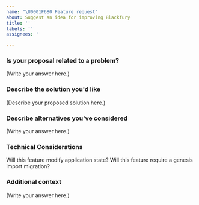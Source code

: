 ```yaml
---
name: "\U0001F680 Feature request"
about: Suggest an idea for improving Blackfury
title: ''
labels: ''
assignees: ''

---
```


### Is your proposal related to a problem?

<!--
  Provide a clear and concise description of what the problem is.
  For example, "I'm always frustrated when..."
-->

(Write your answer here.)

### Describe the solution you'd like

<!--
  Provide a clear and concise description of what you want to happen.
-->

(Describe your proposed solution here.)

### Describe alternatives you've considered

<!--
  Let us know about other solutions you've tried or researched.
-->

(Write your answer here.)

### Technical Considerations

Will this feature modify application state?
Will this feature require a genesis import migration?

### Additional context

<!--
  Is there anything else you can add about the proposal?
  You might want to link to related issues here, if you haven't already.
-->

(Write your answer here.)
